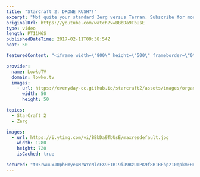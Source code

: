 ```yaml
---
title: "StarCraft 2: DRONE RUSH?!"
excerpt: "Not quite your standard Zerg versus Terran. Subscribe for more videos: http://lowko.tv/youtube Planetary Fortress rush: https://goo.gl/fmevUo  In this Zerg versus Terran the Zerg player decides to open up with something quite extraordinary... Instead of using his Drones for mining he decides to use them"
originalUrl: https://youtube.com/watch?v=BBbDa9TbUsE
type: video
length: PT11M6S
publishedDateTime: 2017-02-11T09:38:54Z
heat: 50

featuredContent: "<iframe width=\"800\" height=\"500\" frameborder=\"0\" src=\"https://www.youtube.com/embed/BBbDa9TbUsE\" allow=\"accelerometer; autoplay; encrypted-media; gyroscope; picture-in-picture\" allowfullscreen></iframe>"

provider:
  name: LowkoTV
  domain: lowko.tv
  images:
    - url: https://everyday-cc.github.io/starcraft2/assets/images/organizations/lowko.tv-50x50.jpg
      width: 50
      height: 50

topics:
  - StarCraft 2
  - Zerg

images:
  - url: https://i.ytimg.com/vi/BBbDa9TbUsE/maxresdefault.jpg
    width: 1280
    height: 720
    isCached: true

secured: "t05rwuuxJ0phPmye4MrWYcNleFX9F1R19iJ9BzUTPK9f8B1RFhp210qpkmEHEM0q/iTwkrkl9LAfFbxGdXc6dhpihTMZ+ewgx4AJwFjlZIBHf2EwZkegq4dPfvbrlVpDFdLRPKmAZ13XqvLcMJaj1nzEOuv5QSl8tQRpqr9HBxHCsoS/18/hY2P6VGzYZoXr0pIQEkcRU8Zc3sxxVd0kG9GadbKfVc1k82J9WKF0hTk/6uwrgfp4sGaIu4pA33ldFWx5IJlc4s9ylLUTuPP5ta/WXMR0IAxyHyufdw3FoRgSgF/9S0EKec07ABvUoYQMv7tAgKF7zXyI3QkWKREOxziZvSSKyNi/d25sIL+9QHBAbYBSFjIpe8QRGgcoz+zzBwQJX7/SLj+iN+8p+Mp5cK3UnxCFuzxrxC47Uz+NeAc=;VMkFHn9pW8dUcfBsO06X8g=="
---
```


